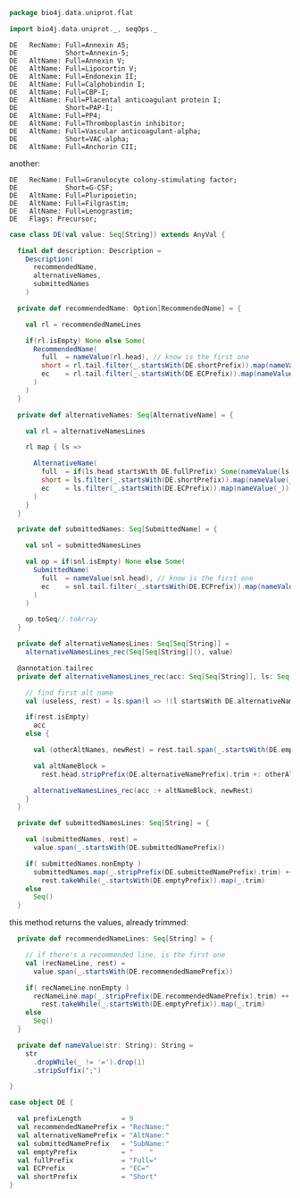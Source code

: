 
```scala
package bio4j.data.uniprot.flat

import bio4j.data.uniprot._, seqOps._
```


```
DE   RecName: Full=Annexin A5;
DE            Short=Annexin-5;
DE   AltName: Full=Annexin V;
DE   AltName: Full=Lipocortin V;
DE   AltName: Full=Endonexin II;
DE   AltName: Full=Calphobindin I;
DE   AltName: Full=CBP-I;
DE   AltName: Full=Placental anticoagulant protein I;
DE            Short=PAP-I;
DE   AltName: Full=PP4;
DE   AltName: Full=Thromboplastin inhibitor;
DE   AltName: Full=Vascular anticoagulant-alpha;
DE            Short=VAC-alpha;
DE   AltName: Full=Anchorin CII;
```

another:

```
DE   RecName: Full=Granulocyte colony-stimulating factor;
DE            Short=G-CSF;
DE   AltName: Full=Pluripoietin;
DE   AltName: Full=Filgrastim;
DE   AltName: Full=Lenograstim;
DE   Flags: Precursor;
```


```scala
case class DE(val value: Seq[String]) extends AnyVal {

  final def description: Description =
    Description(
      recommendedName,
      alternativeNames,
      submittedNames
    )

  private def recommendedName: Option[RecommendedName] = {

    val rl = recommendedNameLines

    if(rl.isEmpty) None else Some(
      RecommendedName(
        full  = nameValue(rl.head), // know is the first one
        short = rl.tail.filter(_.startsWith(DE.shortPrefix)).map(nameValue(_)),
        ec    = rl.tail.filter(_.startsWith(DE.ECPrefix)).map(nameValue(_))
      )
    )
  }

  private def alternativeNames: Seq[AlternativeName] = {

    val rl = alternativeNamesLines

    rl map { ls =>

      AlternativeName(
        full  = if(ls.head startsWith DE.fullPrefix) Some(nameValue(ls.head)) else None,
        short = ls.filter(_.startsWith(DE.shortPrefix)).map(nameValue(_)),
        ec    = ls.filter(_.startsWith(DE.ECPrefix)).map(nameValue(_))
      )
    }
  }

  private def submittedNames: Seq[SubmittedName] = {

    val snl = submittedNamesLines

    val op = if(snl.isEmpty) None else Some(
      SubmittedName(
        full  = nameValue(snl.head), // know is the first one
        ec    = snl.tail.filter(_.startsWith(DE.ECPrefix)).map(nameValue(_))
      )
    )

    op.toSeq//.toArray
  }

  private def alternativeNamesLines: Seq[Seq[String]] =
    alternativeNamesLines_rec(Seq[Seq[String]](), value)

  @annotation.tailrec
  private def alternativeNamesLines_rec(acc: Seq[Seq[String]], ls: Seq[String]): Seq[Seq[String]] = {

    // find first alt name
    val (useless, rest) = ls.span(l => !(l startsWith DE.alternativeNamePrefix))

    if(rest.isEmpty)
      acc
    else {

      val (otherAltNames, newRest) = rest.tail.span(_.startsWith(DE.emptyPrefix))

      val altNameBlock =
        rest.head.stripPrefix(DE.alternativeNamePrefix).trim +: otherAltNames.map(_.stripPrefix(DE.emptyPrefix).trim)

      alternativeNamesLines_rec(acc :+ altNameBlock, newRest)
    }
  }

  private def submittedNamesLines: Seq[String] = {

    val (submittedNames, rest) =
      value.span(_.startsWith(DE.submittedNamePrefix))

    if( submittedNames.nonEmpty )
      submittedNames.map(_.stripPrefix(DE.submittedNamePrefix).trim) ++
        rest.takeWhile(_.startsWith(DE.emptyPrefix)).map(_.trim)
    else
      Seq()
  }
```


this method returns the values, already trimmed:


```scala
  private def recommendedNameLines: Seq[String] = {

    // if there's a recommended line, is the first one
    val (recNameLine, rest) =
      value.span(_.startsWith(DE.recommendedNamePrefix))

    if( recNameLine.nonEmpty )
      recNameLine.map(_.stripPrefix(DE.recommendedNamePrefix).trim) ++
        rest.takeWhile(_.startsWith(DE.emptyPrefix)).map(_.trim)
    else
      Seq()
  }

  private def nameValue(str: String): String =
    str
      .dropWhile(_ != '=').drop(1)
      .stripSuffix(";")

}

case object DE {

  val prefixLength          = 9
  val recommendedNamePrefix = "RecName:"
  val alternativeNamePrefix = "AltName:"
  val submittedNamePrefix   = "SubName:"
  val emptyPrefix           = "    "
  val fullPrefix            = "Full="
  val ECPrefix              = "EC="
  val shortPrefix           = "Short"
}

```




[test/scala/LineParsingSpeed.scala]: ../../../test/scala/LineParsingSpeed.scala.md
[test/scala/IsoformSequences.scala]: ../../../test/scala/IsoformSequences.scala.md
[test/scala/lines.scala]: ../../../test/scala/lines.scala.md
[test/scala/testData.scala]: ../../../test/scala/testData.scala.md
[test/scala/FlatFileEntry.scala]: ../../../test/scala/FlatFileEntry.scala.md
[test/scala/EntryParsingSpeed.scala]: ../../../test/scala/EntryParsingSpeed.scala.md
[test/scala/FileReadSpeed.scala]: ../../../test/scala/FileReadSpeed.scala.md
[test/scala/SeqOps.scala]: ../../../test/scala/SeqOps.scala.md
[main/scala/entry.scala]: ../entry.scala.md
[main/scala/isoformSequences.scala]: ../isoformSequences.scala.md
[main/scala/flat/SequenceData.scala]: SequenceData.scala.md
[main/scala/flat/KW.scala]: KW.scala.md
[main/scala/flat/ID.scala]: ID.scala.md
[main/scala/flat/RC.scala]: RC.scala.md
[main/scala/flat/DT.scala]: DT.scala.md
[main/scala/flat/Entry.scala]: Entry.scala.md
[main/scala/flat/GN.scala]: GN.scala.md
[main/scala/flat/parsers.scala]: parsers.scala.md
[main/scala/flat/RG.scala]: RG.scala.md
[main/scala/flat/DR.scala]: DR.scala.md
[main/scala/flat/OG.scala]: OG.scala.md
[main/scala/flat/RL.scala]: RL.scala.md
[main/scala/flat/SQ.scala]: SQ.scala.md
[main/scala/flat/PE.scala]: PE.scala.md
[main/scala/flat/OS.scala]: OS.scala.md
[main/scala/flat/CC.scala]: CC.scala.md
[main/scala/flat/OX.scala]: OX.scala.md
[main/scala/flat/OH.scala]: OH.scala.md
[main/scala/flat/RN.scala]: RN.scala.md
[main/scala/flat/DE.scala]: DE.scala.md
[main/scala/flat/RA.scala]: RA.scala.md
[main/scala/flat/RX.scala]: RX.scala.md
[main/scala/flat/FT.scala]: FT.scala.md
[main/scala/flat/AC.scala]: AC.scala.md
[main/scala/flat/RP.scala]: RP.scala.md
[main/scala/flat/lineTypes.scala]: lineTypes.scala.md
[main/scala/flat/RT.scala]: RT.scala.md
[main/scala/seqOps.scala]: ../seqOps.scala.md
[main/scala/fasta/isoforms.scala]: ../fasta/isoforms.scala.md